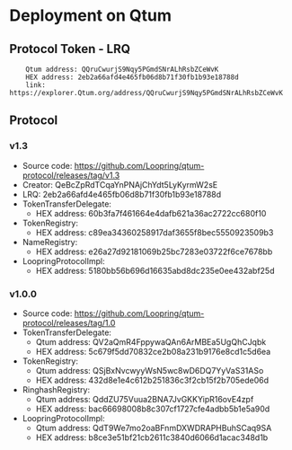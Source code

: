 # Deployment on Qtum


## Protocol Token - LRQ

```
    Qtum address: QQruCwurjS9Nqy5PGmdSNrALhRsbZCeWvK
    HEX address: 2eb2a66afd4e465fb06d8b71f30fb1b93e18788d
    link: https://explorer.Qtum.org/address/QQruCwurjS9Nqy5PGmdSNrALhRsbZCeWvK
```

## Protocol

### v1.3
- Source code: https://github.com/Loopring/qtum-protocol/releases/tag/v1.3
- Creator: QeBcZpRdTCqaYnPNAjChYdt5LyKyrmW2sE
- LRQ: 2eb2a66afd4e465fb06d8b71f30fb1b93e18788d
- TokenTransferDelegate:
    - HEX address: 60b3fa7f461664e4dafb621a36ac2722cc680f10
- TokenRegistry:
    - HEX address: c89ea34360258917daf3655f8bec5550923509b3
- NameRegistry:
    - HEX address: e26a27d92181069b25bc7283e03722f6ce7678bb
- LoopringProtocolImpl:
    - HEX address: 5180bb56b696d16635abd8dc235e0ee432abf25d

### v1.0.0
- Source code: https://github.com/Loopring/qtum-protocol/releases/tag/1.0
- TokenTransferDelegate:
    - Qtum address: QV2aQmR4FppywaQAn6ArMBEa5UgQhCJqbk
    - HEX address: 5c679f5dd70832ce2b08a231b9176e8cd1c5d6ea
- TokenRegistry:
    - Qtum address: QSjBxNvcwyyWsN5wc8wD6DQ7YyVaS31ASo
    - HEX address: 432d8e1e4c612b251836c3f2cb15f2b705ede06d
- RinghashRegistry:
    - Qtum address: QddZU75Vuua2BNA7JvGKKYipR16ovE4zpf
    - HEX address: bac66698008b8c307cf1727cfe4adbb5b1e5a90d
- LoopringProtocolImpl:
    - Qtum address: QdT9We7mo2oaBFnmDXWDRAPHBuhSCaq9SA
    - HEX address: b8ce3e51bf21cb2611c3840d6066d1acac348d1b

